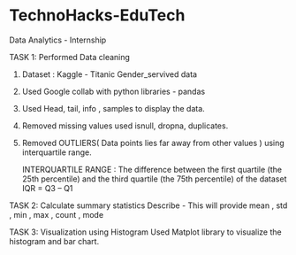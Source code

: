 # TechnoHacks-EduTech
Data Analytics - Internship 

TASK 1: Performed Data cleaning
1. Dataset : Kaggle - Titanic Gender_servived data
2. Used Google collab with python libraries - pandas
3. Used Head, tail, info , samples to display the data.
4. Removed missing values used isnull, dropna, duplicates.
5. Removed OUTLIERS( Data points lies far away from other values ) using interquartile range.

   INTERQUARTILE RANGE : The difference between the first quartile (the 25th percentile) and the third quartile (the 75th percentile) of the dataset
                                                 IQR = Q3 – Q1
   
TASK 2: Calculate summary statistics
Describe -  This will provide mean , std , min , max , count , mode

TASK 3: Visualization using Histogram
Used Matplot library to visualize the histogram and bar chart.

